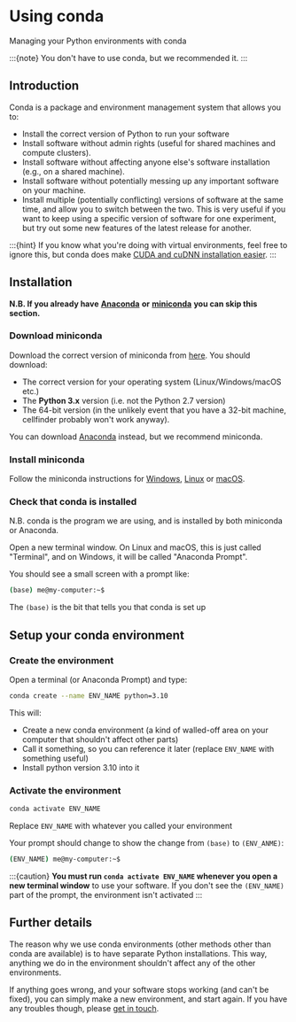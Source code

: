 # Using conda
Managing your Python environments with conda

:::{note}
You don't have to use conda, but we recommended it.
:::

## Introduction

Conda is a package and environment management system that allows you to:

* Install the correct version of Python to run your software
* Install software without admin rights (useful for shared machines and compute clusters).
* Install software without affecting anyone else's software installation (e.g., on a shared machine).
* Install software without potentially messing up any important software on your machine.
* Install multiple (potentially conflicting) versions of software at the same time, and allow you to switch between the 
two. This is very useful if you want to keep using a specific version of software for one experiment, but try out 
some new features of the latest release for another.

:::{hint}
If you know what you're doing with virtual environments, feel free to ignore this, but conda does make 
[CUDA and cuDNN installation easier](gpu).
:::

## Installation

**N.B. If you already have** [**Anaconda**](https://www.anaconda.com/) **or** 
[**miniconda**](https://docs.conda.io/en/latest/miniconda.html) **you can skip this section.**

### Download miniconda

Download the correct version of miniconda from [here](https://docs.conda.io/en/latest/miniconda.html). You should download:

* The correct version for your operating system (Linux/Windows/macOS etc.)
* The **Python 3.x** version (i.e. not the Python 2.7 version)
* The 64-bit version (in the unlikely event that you have a 32-bit machine, cellfinder probably won't work anyway).

You can download [Anaconda](https://www.anaconda.com/) instead, but we recommend miniconda.

### Install miniconda

Follow the miniconda instructions for 
[Windows](https://conda.io/projects/conda/en/latest/user-guide/install/windows.html), 
[Linux](https://conda.io/projects/conda/en/latest/user-guide/install/linux.html) or 
[macOS](https://conda.io/projects/conda/en/latest/user-guide/install/macos.html).

### Check that conda is installed

N.B. conda is the program we are using, and is installed by both miniconda or Anaconda.

Open a new terminal window. On Linux and macOS, this is just called "Terminal", and on Windows, 
it will be called "Anaconda Prompt".

You should see a small screen with a prompt like:

```bash
(base) me@my-computer:~$
```

The `(base)` is the bit that tells you that conda is set up

## Setup your conda environment

### Create the environment

Open a terminal (or Anaconda Prompt) and type:

```bash
conda create --name ENV_NAME python=3.10
```

This will:

* Create a new conda environment (a kind of walled-off area on your computer that shouldn't affect other parts)
* Call it something, so you can reference it later (replace `ENV_NAME` with something useful)
* Install python version 3.10 into it



### Activate the environment

```bash
conda activate ENV_NAME
```

Replace `ENV_NAME` with whatever you called your environment

Your prompt should change to show the change from `(base)` to `(ENV_ANME)`:

```bash
(ENV_NAME) me@my-computer:~$
```

:::{caution}
**You must run `conda activate ENV_NAME` whenever you open a new terminal window** to use your software. If you don't 
see the `(ENV_NAME)` part of the prompt, the environment isn't activated
:::

## Further details

The reason why we use conda environments (other methods other than conda are available) is to have separate Python 
installations. This way, anything we do in the environment shouldn't affect any of the other environments.

If anything goes wrong, and your software stops working (and can't be fixed), you can simply make a new environment, 
and start again. If you have any troubles though, please [get in touch](../../contact.md).
